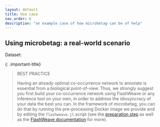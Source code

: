 ```yaml
---
layout: default
title: Use case
nav_order: 6
description: "an example case of how microbetag can be of help"
---
```



## Using microbetag: a real-world scenario


Dataset:



{: .important-title}
> BEST PRACTICE
>
> Having an already optimal co-occurrence network to annotate is essential from a biological point-of-view.
> Thus, we strongly suggest you first build your co-occurrence network using FlashWeave or any inference tool 
> on your own, in order to address the idiosyncracy of your data the best you can. 
> In the framework of microbetag, you can do that by running the pre-processing Docker image we provide and by editing the
> `flashweave.jl` script (see the [preparation step](input.md#the-preparation) as well as the [FlashWeave documentation](https://githubhelp.com/meringlab/FlashWeave.jl) for more).





